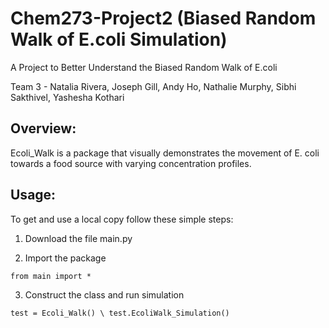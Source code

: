 Chem273-Project2 (Biased Random Walk of E.coli Simulation)
=================================
A Project to Better Understand the Biased Random Walk of E.coli

Team 3 - Natalia Rivera, Joseph Gill, Andy Ho, Nathalie Murphy, Sibhi Sakthivel, Yashesha Kothari

Overview:
---------
Ecoli_Walk is a package that visually demonstrates the movement of E. coli towards a food source with varying concentration profiles.

Usage:
-------------
To get and use a local copy follow these simple steps:

1. Download the file main.py

2. Import the package

`from main import *`

3. Construct the class and run simulation

`test = Ecoli_Walk() \
 test.EcoliWalk_Simulation()`
